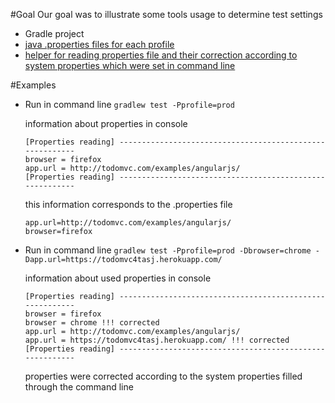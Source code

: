 #Goal
Our goal was to illustrate some tools usage to determine test settings
* Gradle project
* [java .properties files for each  profile](https://github.com/automician/snippets/tree/master/java/properties/profiles-and-java-properties-gradle-demo/src/main/resources)
* [helper for reading properties file and their correction according to system properties which were set in command line](https://github.com/automician/snippets/blob/master/java/properties/profiles-and-java-properties-gradle-demo/src/main/java/com/automician/javaproperties/core/Helpers.java)
 
 

#Examples
* Run in command line ```gradlew test -Pprofile=prod```
    
    information about properties in console 
    ```
    [Properties reading] ---------------------------------------------------------
    browser = firefox
    app.url = http://todomvc.com/examples/angularjs/
    [Properties reading] ---------------------------------------------------------
    ```
    
    this information corresponds to the .properties file
    ```
    app.url=http://todomvc.com/examples/angularjs/
    browser=firefox
    ```

* Run in command line ```gradlew test -Pprofile=prod -Dbrowser=chrome -Dapp.url=https://todomvc4tasj.herokuapp.com/```

    information about used properties in console 
    ```
    [Properties reading] ---------------------------------------------------------
    browser = firefox
    browser = chrome !!! corrected
    app.url = http://todomvc.com/examples/angularjs/
    app.url = https://todomvc4tasj.herokuapp.com/ !!! corrected
    [Properties reading] ---------------------------------------------------------
    ```
  
    properties were corrected according to the system properties filled through the command line
   

    
   